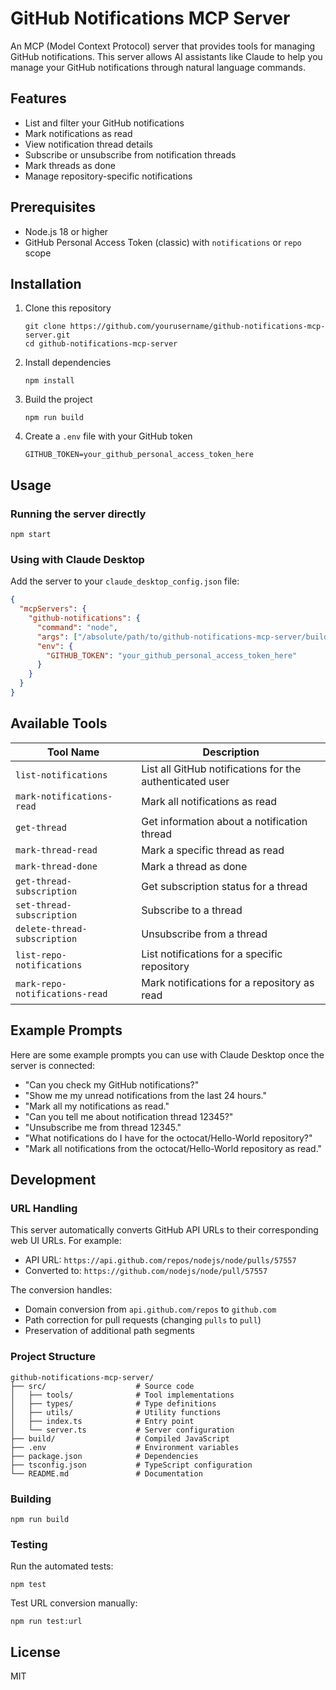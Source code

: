# GitHub Notifications MCP Server

An MCP (Model Context Protocol) server that provides tools for managing GitHub notifications. This server allows AI assistants like Claude to help you manage your GitHub notifications through natural language commands.

## Features

- List and filter your GitHub notifications
- Mark notifications as read
- View notification thread details
- Subscribe or unsubscribe from notification threads
- Mark threads as done
- Manage repository-specific notifications

## Prerequisites

- Node.js 18 or higher
- GitHub Personal Access Token (classic) with `notifications` or `repo` scope

## Installation

1. Clone this repository
   ```
   git clone https://github.com/yourusername/github-notifications-mcp-server.git
   cd github-notifications-mcp-server
   ```

2. Install dependencies
   ```
   npm install
   ```

3. Build the project
   ```
   npm run build
   ```

4. Create a `.env` file with your GitHub token
   ```
   GITHUB_TOKEN=your_github_personal_access_token_here
   ```

## Usage

### Running the server directly

```
npm start
```

### Using with Claude Desktop

Add the server to your `claude_desktop_config.json` file:

```json
{
  "mcpServers": {
    "github-notifications": {
      "command": "node",
      "args": ["/absolute/path/to/github-notifications-mcp-server/build/index.js"],
      "env": {
        "GITHUB_TOKEN": "your_github_personal_access_token_here"
      }
    }
  }
}
```

## Available Tools

| Tool Name | Description |
|-----------|-------------|
| `list-notifications` | List all GitHub notifications for the authenticated user |
| `mark-notifications-read` | Mark all notifications as read |
| `get-thread` | Get information about a notification thread |
| `mark-thread-read` | Mark a specific thread as read |
| `mark-thread-done` | Mark a thread as done |
| `get-thread-subscription` | Get subscription status for a thread |
| `set-thread-subscription` | Subscribe to a thread |
| `delete-thread-subscription` | Unsubscribe from a thread |
| `list-repo-notifications` | List notifications for a specific repository |
| `mark-repo-notifications-read` | Mark notifications for a repository as read |

## Example Prompts

Here are some example prompts you can use with Claude Desktop once the server is connected:

- "Can you check my GitHub notifications?"
- "Show me my unread notifications from the last 24 hours."
- "Mark all my notifications as read."
- "Can you tell me about notification thread 12345?"
- "Unsubscribe me from thread 12345."
- "What notifications do I have for the octocat/Hello-World repository?"
- "Mark all notifications from the octocat/Hello-World repository as read."

## Development

### URL Handling

This server automatically converts GitHub API URLs to their corresponding web UI URLs. For example:

- API URL: `https://api.github.com/repos/nodejs/node/pulls/57557`
- Converted to: `https://github.com/nodejs/node/pull/57557`

The conversion handles:
- Domain conversion from `api.github.com/repos` to `github.com`
- Path correction for pull requests (changing `pulls` to `pull`)
- Preservation of additional path segments

### Project Structure

```
github-notifications-mcp-server/
├── src/                    # Source code
│   ├── tools/              # Tool implementations
│   ├── types/              # Type definitions
│   ├── utils/              # Utility functions
│   ├── index.ts            # Entry point
│   └── server.ts           # Server configuration
├── build/                  # Compiled JavaScript
├── .env                    # Environment variables
├── package.json            # Dependencies
├── tsconfig.json           # TypeScript configuration
└── README.md               # Documentation
```

### Building

```
npm run build
```

### Testing

Run the automated tests:

```
npm test
```

Test URL conversion manually:

```
npm run test:url
```

## License

MIT
